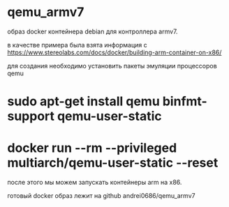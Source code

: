 # qemu_armv7
образ docker контейнера debian для контроллера armv7.

в качестве примера была взята информация с https://www.stereolabs.com/docs/docker/building-arm-container-on-x86/

для создания необходимо установить пакеты эмуляции процессоров qemu
# sudo apt-get install qemu binfmt-support qemu-user-static 
# docker run --rm --privileged multiarch/qemu-user-static --reset

после этого мы можем запускать контейнеры arm на x86.

готовый docker образ лежит на github andrei0686/qemu_armv7
